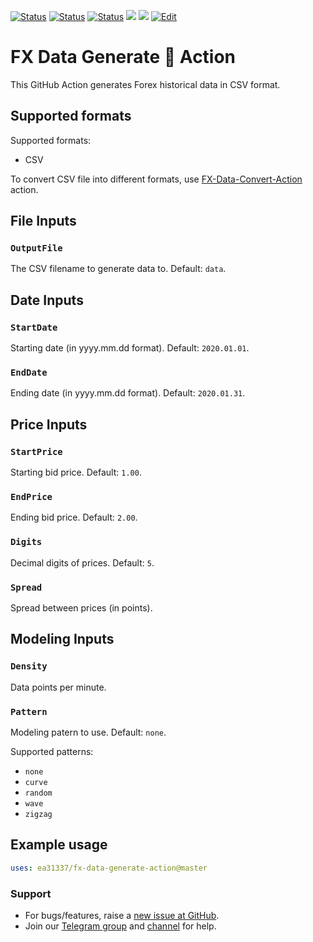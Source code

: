 <!-- markdownlint-configure-file { "MD013": { "line_length": 120 } } -->
<!-- [![Release][github-release-image]][github-release-link] -->
<!-- [![Docker image][docker-build-image]][docker-build-link] -->
[![Status][gha-image-action-master]][gha-link-action-master]
[![Status][gha-image-docker-master]][gha-link-docker-master]
[![Status][gha-image-lint-master]][gha-link-lint-master]
[![][tg-channel-image]][tg-channel-link]
[![][tg-chat-image]][tg-chat-link]
[![Edit][gitpod-image]][gitpod-link]

# FX Data Generate 🐳 Action

This GitHub Action generates Forex historical data in CSV format.

## Supported formats

Supported formats:

- CSV

To convert CSV file into different formats, use [FX-Data-Convert-Action](https://github.com/EA31337/FX-Data-Convert-Action) action.

## File Inputs

### `OutputFile`

The CSV filename to generate data to. Default: `data`.

## Date Inputs

### `StartDate`

Starting date (in yyyy.mm.dd format). Default: `2020.01.01`.

### `EndDate`

Ending date (in yyyy.mm.dd format). Default: `2020.01.31`.

## Price Inputs

### `StartPrice`

Starting bid price. Default: `1.00`.

### `EndPrice`

Ending bid price. Default: `2.00`.

### `Digits`

Decimal digits of prices. Default: `5`.

### `Spread`

Spread between prices (in points).

## Modeling Inputs

### `Density`

Data points per minute.

### `Pattern`

Modeling patern to use. Default: `none`.

Supported patterns:

- `none`
- `curve`
- `random`
- `wave`
- `zigzag`

<!--
## Outputs

### `foo`

Foo bar.
-->

## Example usage

```yaml
uses: ea31337/fx-data-generate-action@master
```

### Support

- For bugs/features, raise a [new issue at GitHub](https://github.com/EA31337/FX-Data-Generate-Action/issues).
- Join our [Telegram group](https://t.me/EA31337) and [channel](https://t.me/EA31337_Announcements) for help.

<!-- Named links -->

[github-release-image]: https://img.shields.io/github/release/EA31337/FX-Data-Generate-Action.svg?logo=github
[github-release-link]: https://github.com/EA31337/FX-Data-Generate-Action/releases
<!-- Telegram links -->
[tg-channel-image]: https://img.shields.io/badge/Telegram-news-0088CC.svg?logo=telegram
[tg-channel-link]: https://t.me/EA31337_News
[tg-chat-image]: https://img.shields.io/badge/Telegram-chat-0088CC.svg?logo=telegram
[tg-chat-link]: https://t.me/EA31337
<!-- GitHub Actions build links -->
[gha-link-action-master]: https://github.com/EA31337/FX-Data-Generate-Action/actions?query=workflow%3AAction+branch%3Amaster
[gha-image-action-master]: https://github.com/EA31337/FX-Data-Generate-Action/workflows/Action/badge.svg
[gha-link-docker-master]: https://github.com/EA31337/FX-Data-Generate-Action/actions?query=workflow%3ADocker+branch%3Amaster
[gha-image-docker-master]: https://github.com/EA31337/FX-Data-Generate-Action/workflows/Docker/badge.svg
[gha-link-lint-master]: https://github.com/EA31337/FX-Data-Generate-Action/actions?query=workflow%3ALint+branch%3Amaster
[gha-image-lint-master]: https://github.com/EA31337/FX-Data-Generate-Action/workflows/Lint/badge.svg
<!-- Gitpod links -->
[gitpod-image]: https://img.shields.io/badge/Gitpod-ready--to--code-blue?logo=gitpod
[gitpod-link]: https://gitpod.io/#https://github.com/EA31337/FX-Data-Generate-Action
